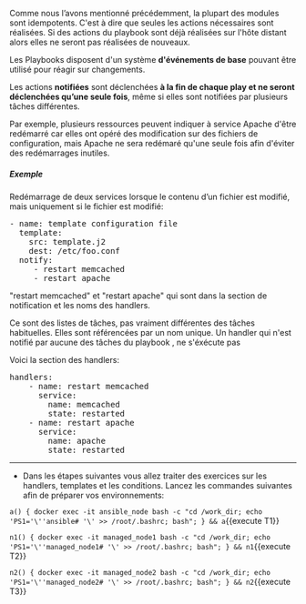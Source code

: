 
Comme nous l’avons mentionné précédemment, la plupart des modules sont idempotents. C'est à dire que seules les actions nécessaires sont réalisées. Si des actions du playbook sont déjà réalisées sur l'hôte distant alors elles ne seront pas réalisées de nouveaux.

Les Playbooks disposent d'un système **d'événements de base** pouvant être utilisé pour réagir sur changements.

Les actions **notifiées** sont déclenchées **à la fin de chaque play et ne seront déclenchées qu’une seule fois**, même si elles sont notifiées par plusieurs tâches différentes.

Par exemple, plusieurs ressources peuvent indiquer à service Apache d'être redémarré car elles ont opéré des modification sur des fichiers de configuration, mais Apache ne sera redémaré qu'une seule fois afin d'éviter des redémarrages inutiles.

##### *Exemple*

Redémarrage de deux services lorsque le contenu d’un fichier est modifié, mais uniquement si le fichier est modifié:

<pre class="file">
- name: template configuration file
  template:
    src: template.j2
    dest: /etc/foo.conf
  notify:
     - restart memcached
     - restart apache
</pre>

"restart memcached" et "restart apache" qui sont dans la section de notification et les noms des handlers.

Ce sont des listes de tâches, pas vraiment différentes des tâches habituelles. Elles sont référencées par un nom unique.
Un handler qui n'est notifié par aucune des tâches du playbook , ne s'éxécute pas

Voici la section des handlers:

<pre class="file">
handlers:
    - name: restart memcached
      service:
        name: memcached
        state: restarted
    - name: restart apache
      service:
        name: apache
        state: restarted
</pre>        

---

- Dans les étapes suivantes vous allez traiter des exercices sur les handlers, templates et les conditions. Lancez les commandes suivantes afin de préparer vos environnements:

`a() { docker exec -it ansible_node bash -c "cd /work_dir; echo 'PS1='\''ansible# '\' >> /root/.bashrc; bash"; } && a`{{execute T1}}

`n1() { docker exec -it managed_node1 bash -c "cd /work_dir; echo 'PS1='\''managed_node1# '\' >> /root/.bashrc; bash"; } && n1`{{execute T2}}

`n2() { docker exec -it managed_node2 bash -c "cd /work_dir; echo 'PS1='\''managed_node2# '\' >> /root/.bashrc; bash"; } && n2`{{execute T3}}
